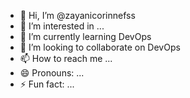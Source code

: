 - 👋 Hi, I’m @zayanicorinnefss
- 👀 I’m interested in ...
- 🌱 I’m currently learning DevOps
- 💞️ I’m looking to collaborate on DevOps
- 📫 How to reach me ...
- 😄 Pronouns: ...
- ⚡ Fun fact: ...

<!---
zayanicorinnefss/zayanicorinnefss is a ✨ special ✨ repository because its `README.md` (this file) appears on your GitHub profile.
You can click the Preview link to take a look at your changes.
--->
